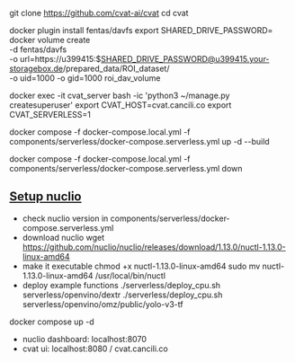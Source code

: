 git clone https://github.com/cvat-ai/cvat
cd cvat

docker plugin install fentas/davfs
export SHARED_DRIVE_PASSWORD=
docker volume create \
  -d fentas/davfs \
  -o url=https://u399415:$SHARED_DRIVE_PASSWORD@u399415.your-storagebox.de/prepared_data/ROI_dataset/ \
  -o uid=1000 -o gid=1000 roi_dav_volume

docker exec -it cvat_server bash -ic 'python3 ~/manage.py createsuperuser'
export CVAT_HOST=cvat.cancili.co
export CVAT_SERVERLESS=1

docker compose -f docker-compose.local.yml -f components/serverless/docker-compose.serverless.yml up -d --build

docker compose -f docker-compose.local.yml -f components/serverless/docker-compose.serverless.yml down

## [Setup nuclio](https://docs.cvat.ai/docs/administration/advanced/installation_automatic_annotation/)
- check nuclio version in components/serverless/docker-compose.serverless.yml
- download nuclio
wget https://github.com/nuclio/nuclio/releases/download/1.13.0/nuctl-1.13.0-linux-amd64
- make it executable
chmod +x nuctl-1.13.0-linux-amd64
sudo mv nuctl-1.13.0-linux-amd64 /usr/local/bin/nuctl
- deploy example functions
./serverless/deploy_cpu.sh serverless/openvino/dextr
./serverless/deploy_cpu.sh serverless/openvino/omz/public/yolo-v3-tf

docker compose up -d

- nuclio dashboard: localhost:8070
- cvat ui: localhost:8080 / cvat.cancili.co
